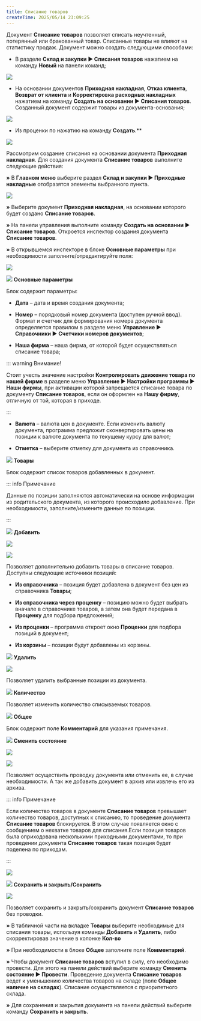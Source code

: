 ```yaml
---
title: Списание товаров
createTime: 2025/05/14 23:09:25
---
```

Документ **Списание товаров** позволяет списать неучтенный, потерянный или бракованный товар. Списанные товары не влияют на статистику продаж. Документ можно создать следующими способами:

- В разделе **Склад и закупки ► Списания товаров** нажатием на команду **Новый** на панели команд;

![](../../../assets/work/one/180.png)

- На основании документов **Приходная накладная**, **Отказ клиента**, **Возврат от клиента** и **Корректировка расходных накладных** нажатием на команду **Создать на основании ► Списания товаров**. Созданный документ содержит товары из документа-основания;

![](../../../assets/work/one/181.png)

- Из проценки по нажатию на команду **Создать**.** 

![](../../../assets/work/one/182.png)

Рассмотрим создание списания на основании документа **Приходная накладная**. Для создания документа **Списание товаров** выполните следующие действия:

**»** В **Главном меню** выберите раздел **Склад и закупки ► Приходные накладные** отобразятся элементы выбранного пункта.

![](../../../assets/work/one/183.png)

**»** Выберите документ **Приходная накладная**, на основании которого будет создано **Списание товаров**.

**»** На панели управления выполните команду **Создать на основании ► Списание товаров**. Откроется инспектор создания документа **Списание товаров**.

**»** В открывшемся инспекторе в блоке **Основные параметры** при необходимости заполните/отредактируйте поля:

![](../../../assets/work/one/184.png)

![](../../../assets/work/one/006.png) **Основные параметры** 

Блок содержит параметры:

- **Дата** – дата и время создания документа;

- **Номер** – порядковый номер документа (доступен ручной ввод). Формат и счетчик для формирования номера документа определяется правилом в разделе меню **Управление ► Справочники ► Счетчики номеров документов**;

- **Наша фирма** – наша фирма, от которой будет осуществляться списание товара;

::: warning Внимание!

Стоит учесть значение настройки **Контролировать движение товара по нашей фирме** в разделе меню **Управление ► Настройки программы ► Наши фирмы**, при активации которой запрещается списание товара по документу **Списание товаров**, если он оформлен на **Нашу фирму**, отличную от той, которая в приходе.

:::

- **Валюта** – валюта цен в документе. Если изменить валюту документа, программа предложит сконвертировать цены на позиции к валюте документа по текущему курсу для валют;

- **Отметка** – выберите отметку для документа из справочника.

![](../../../assets/work/one/008.png) **Товары**

Блок содержит список товаров добавленных в документ.

::: info Примечание

Данные по позиции заполняются автоматически на основе информации из родительского документа, из которого происходило добавление. При необходимости, заполните/измените данные по позиции.

:::

![](../../../assets/work/one/009.png) **Добавить**

![](../../../assets/work/one/185.png)

![](../../../assets/work/one/186.png)

Позволяет дополнительно добавить товары в списание товаров. Доступны следующие источники позиций:

- **Из справочника** – позиция будет добавлена в документ без цен из справочника **Товары**;

- **Из справочника через проценку** – позицию можно будет выбрать вначале в справочнике товаров, а затем она будет передана в **Проценку** для подбора предложений;

- **Из проценки** – программа откроет окно **Проценки** для подбора позиций в документ;

- **Из корзины** – позиции будут добавлены из корзины.

![](../../../assets/work/one/010.png) **Удалить**

![](../../../assets/work/one/187.png)

Позволяет удалить выбранные позиции из документа.

![](../../../assets/work/one/011.png) **Количество**

Позволяет изменить количество списываемых товаров.

![](../../../assets/work/one/012.png) **Общее**

Блок содержит поле **Комментарий** для указания примечания.

![](../../../assets/work/one/013.png) **Сменить состояние**

![](../../../assets/work/one/188.png)

![](../../../assets/work/one/189.png)

Позволяет осуществить проводку документа или отменить ее, в случае необходимости.  А так же добавить документ в архив или извлечь его из архива.

::: info Примечание

Если количество товаров в документе **Списание товаров** превышает количество товаров, доступных к списанию, то проведение документа **Списание товаров** блокируется. В этом случае появляется окно с сообщением о нехватке товаров для списания.Если позиция товаров была оприходована несколькими приходными документами, то при проведении документа **Списание товаров** такая позиция будет поделена по приходам.

:::

![](../../../assets/work/one/190.png)

![](../../../assets/work/one/014.png) **Сохранить и закрыть/Сохранить**

![](../../../assets/work/one/191.png)

Позволяет сохранить и закрыть/сохранить документ **Списание товаров** без проводки.

**»** В табличной части на вкладке **Товары** выберите необходимые для списания товары, используя команды **Добавить** и **Удалить**, либо скорректировав значение в колонке **Кол-во**

**»** При необходимости в блоке **Общее** заполните поле **Комментарий**.

**»** Чтобы документ **Списание товаров** вступил в силу, его необходимо провести. Для этого на панели действий выберите команду **Сменить состояние ► Провести**. Проведение документа **Списание товаров** ведет к уменьшению количества товаров на складе (поле **Общее наличие на складах**). Списание осуществляется с приоритетного склада.

**»** Для сохранения и закрытия документа на панели действий выберите команду **Сохранить и закрыть**.


